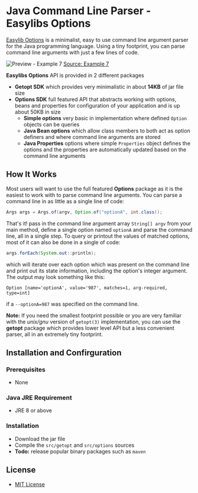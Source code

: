 # Java Command Line Parser - Easylibs Options
[Easylib Options](https://github.com/easylibs/cmdline-options) is a minimalist, easy to use command line argument parser for the Java programming language. Using a tiny footprint, you can parse command line arguments with just a few lines of code.

![Preview - Example 7](https://user-images.githubusercontent.com/18365790/78848880-04999d00-79e1-11ea-82af-e3eb1f26c306.png)
[Source: Example 7](https://github.com/easylibs/cmdline-options/blob/master/src/example/org/easylibs/options/examples/Example7.java)

**Easylibs Options** API is provided in 2 different packages
+ **Getopt SDK** which provides very minimalistic in about **14KB** of jar file size
+ **Options SDK** full featured API that abstracts working with options, beans and properties for configuration of your application and is up about 50KB in size
  * **Simple options** very basic in implementation where defined `Option` objects can be queries
  * **Java Bean options** which allow class members to both act as option definers and where command line arguments are stored
  * **Java Properties** options where simple `Properties` object defines the options and the properties are automatically updated based on the command line arguments

## How It Works
Most users will want to use the full featured **Options** package as it is the easiest to work with to parse command line arguments. You can parse a command line in as little as a single line of code:
```java
Args args = Args.of(argv, Option.of("optionA", int.class));
``` 
That's it! pass in the command line argument array `String[] argv` from your main method, define a single option named `optionA` and parse the command line, all in a single step. To query or printout the values of matched options, most of it can also be done in a single of code:
```java
args.forEach(System.out::println);
```
which will iterate over each option which was present on the command line and print out its state information, including the option's integer argument. The output may look something like this:
```shell
Option [name='optionA', value='987', matches=1, arg-required, type=int]
```
if a `--optionA=987` was specified on the command line.

**Note:** If you need the smallest footprint possible or you are very familiar with the *unix/gnu* version of `getopt(3)` implementation, you can use the **getopt** package which provides lower level API but a less convenient parser, all in an extremely tiny footprint.
## Installation and Confirguration
### Prerequisites
+ None
### Java JRE Requirement
+ JRE 8 or above
### Installation
+ Download the jar file
+ Compile the `src/getopt` and `src/options` sources
+ **Todo:** release popular binary packages such as `maven`
## License
+ [MIT License](https://choosealicense.com/licenses/mit)
